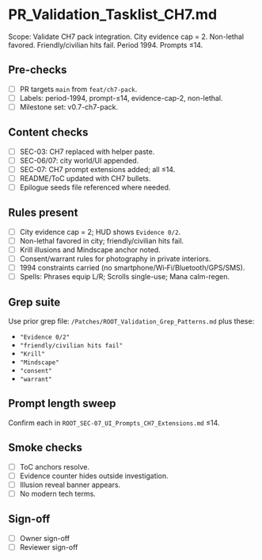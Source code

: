 # PR_Validation_Tasklist_CH7.md

Scope: Validate CH7 pack integration. City evidence cap = 2. Non-lethal favored. Friendly/civilian hits fail. Period 1994. Prompts ≤14.

## Pre-checks
- [ ] PR targets `main` from `feat/ch7-pack`.
- [ ] Labels: period-1994, prompt-≤14, evidence-cap-2, non-lethal.
- [ ] Milestone set: v0.7-ch7-pack.

## Content checks
- [ ] SEC-03: CH7 replaced with helper paste.
- [ ] SEC-06/07: city world/UI appended.
- [ ] SEC-07: CH7 prompt extensions added; all ≤14.
- [ ] README/ToC updated with CH7 bullets.
- [ ] Epilogue seeds file referenced where needed.

## Rules present
- [ ] City evidence cap = 2; HUD shows `Evidence 0/2`.
- [ ] Non-lethal favored in city; friendly/civilian hits fail.
- [ ] Krill illusions and Mindscape anchor noted.
- [ ] Consent/warrant rules for photography in private interiors.
- [ ] 1994 constraints carried (no smartphone/Wi‑Fi/Bluetooth/GPS/SMS).
- [ ] Spells: Phrases equip L/R; Scrolls single-use; Mana calm-regen.

## Grep suite
Use prior grep file: `/Patches/ROOT_Validation_Grep_Patterns.md` plus these:
- `"Evidence 0/2"`
- `"friendly/civilian hits fail"`
- `"Krill"`
- `"Mindscape"`
- `"consent"`
- `"warrant"`

## Prompt length sweep
Confirm each in `ROOT_SEC-07_UI_Prompts_CH7_Extensions.md` ≤14.

## Smoke checks
- [ ] ToC anchors resolve.
- [ ] Evidence counter hides outside investigation.
- [ ] Illusion reveal banner appears.
- [ ] No modern tech terms.

## Sign-off
- [ ] Owner sign-off
- [ ] Reviewer sign-off
